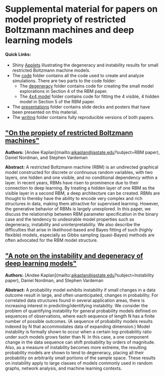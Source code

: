 # Supplemental material for papers on model propriety of restricted Boltzmann machines and deep learning models

#### Quick Links:

* Shiny [Applets](https://andeek.shinyapps.io/rbms/) illustrating the degeneracy and instability results for small restricted Boltzmann machine models.
* The [code](https://github.com/andeek/rbm/tree/master/code) folder contains all the code used to create and analyze simulations. There are two parts to the code folder:
    * The [degeneracy](https://github.com/andeek/rbm/tree/master/degeneracy) folder contains code for creating the small model explorations in Section 4 of the RBM paper.
    * The [4x4 model](https://github.com/andeek/rbm/tree/master/4x4%20model) folder contains code for fitting the 4 visible, 4 hidden model in Section 5 of the RBM paper.
* The [presentations](https://github.com/andeek/rbm/tree/master/presentations) folder contains slide decks and posters that have been presented on this material.
* The [writing](https://github.com/andeek/rbm/tree/master/writing) folder contains fully reproducible versions of both papers.

## ["On the propiety of restricted Boltzmann machines"](https://github.com/andeek/rbm/blob/master/writing/draft.Rmd)

**Authors:** [Andee Kaplan](mailto:ajkaplan@iastate.edu?subject=RBM paper), Daniel Nordman, and Stephen Vardeman  

**Abstract:** A restricted Boltzmann machine (RBM) is an undirected graphical model constructed for discrete or continuous random variables, with two layers, one hidden and one visible, and no conditional dependency within a layer. In recent years, RBMs have risen to prominence due to their connection to deep learning. By treating a hidden layer of one RBM as the visible layer in a second RBM, a deep architecture can be created. RBMs are thought to thereby have the ability to encode very complex and rich structures in data, making them attractive for supervised learning. However, the generative behavior of RBMs is largely unexplored. In this paper, we discuss the relationship between RBM parameter specification in the binary case and the tendency to undesirable model properties such as degeneracy, instability and uninterpretability. We also describe the difficulties that arise in likelihood-based and Bayes fitting of such (highly flexible) models, especially as Gibbs sampling (quasi-Bayes) methods are often advocated for the RBM model structure.

## ["A note on the instability and degeneracy of deep learning models"](https://github.com/andeek/rbm/blob/master/writing/note.Rmd)

**Authors:** [Andee Kaplan](mailto:ajkaplan@iastate.edu?subject=Instability paper), Daniel Nordman, and Stephen Vardeman  

**Abstract:**   A probability model exhibits instability if small changes in a data outcome result in large, and often unanticipated, changes in probability. For correlated data structures found in several application areas, there is increasing interest in predicting/identifying instability. We consider the problem of quantifying instability for general probability models defined on sequences of observations, where each sequence of length N has a finite number of possible outcomes. (A sequence of probability models results indexed by N that accommodates data of expanding dimension.) Model instability is formally shown to occur when a certain log-probability ratio under such models grows faster than N. In this case, a one component change in the data sequence can shift probability by orders of magnitude. Also, as a measure of instability becomes more extreme, the resulting probability models are shown  to tend to degeneracy, placing all their probability on arbitrarily small portions of the sample space. These results on instability apply to large classes of models commonly used in random graphs, network analysis, and machine learning contexts.
